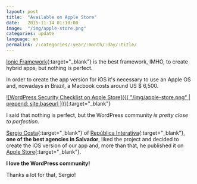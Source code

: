 ```yaml
---
layout: post
title:  "Available on Apple Store"
date:   2015-11-14 01:10:00
image:  "/img/apple-store.png"
categories: update
language: en
permalink: /:categories/:year/:month/:day/:title/
---
```


[Ionic Framework](http://ionicframework.com/){:target="_blank"} is the best framework, IMHO, to create hybrid apps, but nothing is perfect.

In order to create the app version for iOS it's necessary to use an Apple OS and, nowadays in Brazil, a Macbook costs around US $ 6,500.

[![WordPress Security Checklist on Apple Store]({{ "/img/apple-store.png" | prepend: site.baseurl }})](https://itunes.apple.com/us/app/security-checklist-for-wordpress/id1035454332?ls=1&mt=8){:target="_blank"}

I said that nothing is perfect, but the WordPress community *is pretty close to perfection*.  

[Sergio Costa](https://www.facebook.com/sergio.costa.5815){:target="_blank"} of [República Interativa](http://republicainterativa.com.br/){:target="_blank"}, **one of the best agencies in Salvador**, liked the project and decided to create the iOS version of our app and, more than that, he published it on [Apple Store](https://itunes.apple.com/us/app/security-checklist-for-wordpress/id1035454332?ls=1&mt=8){:target="_blank"}.

**I love the WordPress community!**

Thanks a lot for that, Sergio!
